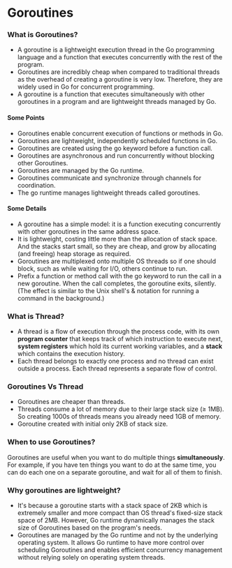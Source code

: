 # Goroutines

### What is Goroutines?
- A goroutine is a lightweight execution thread in the Go programming language and a function that executes concurrently with the rest of the program.
- Goroutines are incredibly cheap when compared to traditional threads as the overhead of creating a goroutine is very low. Therefore, they are widely used in Go for concurrent programming.
- A goroutine is a function that executes simultaneously with other goroutines in a program and are lightweight threads managed by Go.

#### Some Points
- Goroutines enable concurrent execution of functions or methods in Go.
- Goroutines are lightweight, independently scheduled functions in Go.
- Goroutines are created using the go keyword before a function call.
- Goroutines are asynchronous and run concurrently without blocking other Goroutines.
- Goroutines are managed by the Go runtime.
- Goroutines communicate and synchronize through channels for coordination.
- The go runtime manages lightweight threads called goroutines.


#### Some Details
- A goroutine has a simple model: it is a function executing concurrently with other goroutines in the same address space.
- It is lightweight, costing little more than the allocation of stack space. And the stacks start small, so they are cheap, and grow by allocating (and freeing) heap storage as required.
- Goroutines are multiplexed onto multiple OS threads so if one should block, such as while waiting for I/O, others continue to run.
- Prefix a function or method call with the go keyword to run the call in a new goroutine. When the call completes, the goroutine exits, silently. (The effect is similar to the Unix shell's & notation for running a command in the background.)


### What is Thread?

- A thread is a flow of execution through the process code, with its own **program counter** that keeps track of which instruction to execute next, **system registers** which hold its current working variables, and a **stack** which contains the execution history.
- Each thread belongs to exactly one process and no thread can exist outside a process. Each thread represents a separate flow of control.

### Goroutines Vs Thread
- Goroutines are cheaper than threads.
- Threads consume a lot of memory due to their large stack size (≥ 1MB). So creating 1000s of threads means you already need 1GB of memory.
- Goroutine created with initial only 2KB of stack size.

### When to use Goroutines?
Goroutines are useful when you want to do multiple things **simultaneously**. For example, if you have ten things you want to do at the same time, you can do each one on a separate goroutine, and wait for all of them to finish.

### Why goroutines are lightweight?
- It's because a goroutine starts with a stack space of 2KB which is extremely smaller and more compact than OS thread's fixed-size stack space of 2MB. However,  Go runtime dynamically manages the stack size of Goroutines based on the program's needs.
- Goroutines are managed by the Go runtime and not by the underlying operating system. It allows Go runtime to have more control over scheduling Goroutines and enables efficient concurrency management without relying solely on operating system threads.

